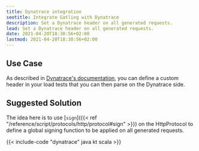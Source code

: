 ```yaml
---
title: Dynatrace integration
seotitle: Integrate Gatling with Dynatrace
description: Set a Dynatrace header on all generated requests.
lead: Set a Dynatrace header on all generated requests.
date: 2021-04-20T18:30:56+02:00
lastmod: 2021-04-20T18:30:56+02:00
---
```


## Use Case

As described in [Dynatrace's documentation](https://www.dynatrace.com/support/help/setup-and-configuration/integrations/third-party-integrations/test-automation-frameworks/dynatrace-and-load-testing-tools-integration/), you can define a custom header in your load tests that you can then parse on the Dynatrace side.

## Suggested Solution

The idea here is to use [`sign`]({{< ref "/reference/script/protocols/http/protocol#sign" >}}) on the HttpProtocol to define a global signing function to be applied on all generated requests.

{{< include-code "dynatrace" java kt scala >}}
